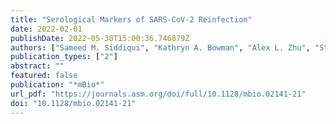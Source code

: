 ```yaml
---
title: "Serological Markers of SARS-CoV-2 Reinfection"
date: 2022-02-01
publishDate: 2022-05-30T15:00:36.746879Z
authors: ["Sameed M. Siddiqui", "Kathryn A. Bowman", "Alex L. Zhu", "Stephanie Fischinger", "Samuel Beger", "Jenny S. Maron", "Yannic C. Bartsch", "Caroline Atyeo", "Matthew J. Gorman", "Ahmad Yanis", "Judd F. Hultquist", "Ramon Lorenzo-Redondo", "Egon A. Ozer", "Lacy M. Simons", "Rana Talj", "Danielle A. Rankin", "Lindsay Chapman", "Kyle Meade", "Jordan Steinhart", "Sean Mullane", "Suzanne Siebert", "Hendrik Streeck", "Pardis Sabeti", "Natasha Halasa", "Elon R. Musk", "Dan H. Barouch", "Anil S. Menon", "Eric J. Nilles", "Douglas A. Lauffenburger", "Galit Alter"]
publication_types: ["2"]
abstract: ""
featured: false
publication: "*mBio*"
url_pdf: "https://journals.asm.org/doi/full/10.1128/mbio.02141-21"
doi: "10.1128/mbio.02141-21"
---
```


